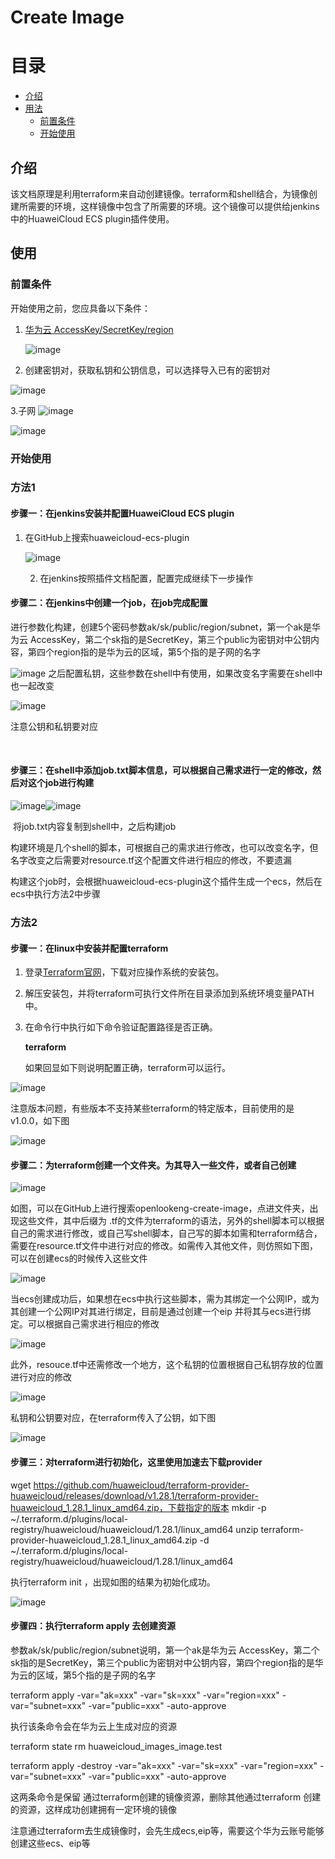 # Create Image

# 目录

 * [介绍](#introduction)
 * [用法](#usage)
   * [前置条件](#preconditions)
   * [开始使用](#start_use)

## 介绍 <a id ="introduction"/>

该文档原理是利用terraform来自动创建镜像。terraform和shell结合，为镜像创建所需要的环境，这样镜像中包含了所需要的环境。这个镜像可以提供给jenkins中的HuaweiCloud ECS plugin插件使用。



## 使用<a id="usage"/>

### 前置条件 <a id="preconditions"/>

开始使用之前，您应具备以下条件：



1. [华为云 AccessKey/SecretKey/region](https://support.huaweicloud.com/devg-apisign/api-sign-provide-aksk.html)

   ![image](https://user-images.githubusercontent.com/78532744/137701015-357e885a-ad97-4b48-906a-d3223a22968f.png)

   

2. 创建密钥对，获取私钥和公钥信息，可以选择导入已有的密钥对

![image](https://user-images.githubusercontent.com/78532744/137701060-31d437cd-3e3e-4aab-921f-2e093e0ad574.png)


3.子网
![image](https://user-images.githubusercontent.com/78532744/137701118-aba3525b-059c-4bab-aadb-33bdced9d636.png)

![image](https://user-images.githubusercontent.com/78532744/137701159-5648f077-3b4f-4aac-93ad-3f34b6db93e1.png)





### 开始使用 

### 方法1<a id="start_use"/>

#### 步骤一：在jenkins安装并配置HuaweiCloud ECS plugin

1. 在GitHub上搜索huaweicloud-ecs-plugin

   ![image](https://user-images.githubusercontent.com/78532744/137701216-bb8c83e8-3438-4cfe-a4a7-4c68f9205314.png)

   2. 在jenkins按照插件文档配置，配置完成继续下一步操作

#### 步骤二：在jenkins中创建一个job，在job完成配置

进行参数化构建，创建5个密码参数ak/sk/public/region/subnet，第一个ak是华为云 AccessKey，第二个sk指的是SecretKey，第三个public为密钥对中公钥内容，第四个region指的是华为云的区域，第5个指的是子网的名字

![image](https://user-images.githubusercontent.com/78532744/137701250-06ea6160-10b5-4647-9cfb-dc7e99392a72.png)
之后配置私钥，这些参数在shell中有使用，如果改变名字需要在shell中也一起改变

![image](https://user-images.githubusercontent.com/78532744/137701286-3e345297-930b-4e1d-b3ef-e6516c15c6bd.png)

注意公钥和私钥要对应

​       

#### 步骤三：在shell中添加job.txt脚本信息，可以根据自己需求进行一定的修改，然后对这个job进行构建

![image](https://user-images.githubusercontent.com/78532744/137701317-209f81cc-52d1-49a2-bdc8-e1fd5dbc90ef.png)![image](https://user-images.githubusercontent.com/78532744/137701357-758fd5a5-6447-4c1a-9c34-ad4c7e981cc1.png)


​      将job.txt内容复制到shell中，之后构建job

构建环境是几个shell的脚本，可根据自己的需求进行修改，也可以改变名字，但名字改变之后需要对resource.tf这个配置文件进行相应的修改，不要遗漏

构建这个job时，会根据huaweicloud-ecs-plugin这个插件生成一个ecs，然后在ecs中执行方法2中步骤

### 方法2

#### 步骤一：在linux中安装并配置terraform

1. 登录[Terraform官网](https://www.terraform.io/downloads.html)，下载对应操作系统的安装包。

2. 解压安装包，并将terraform可执行文件所在目录添加到系统环境变量PATH中。

3. 在命令行中执行如下命令验证配置路径是否正确。

   

   **terraform**

   如果回显如下则说明配置正确，terraform可以运行。

![image](https://user-images.githubusercontent.com/78532744/137701546-ea093244-c44f-4ffe-a4ea-63c9516b087f.png)


注意版本问题，有些版本不支持某些terraform的特定版本，目前使用的是v1.0.0，如下图

![image](https://user-images.githubusercontent.com/78532744/137701580-bffbf0a2-a8e9-4a75-843d-ad85102aa5e5.png)


#### 步骤二：为terraform创建一个文件夹。为其导入一些文件，或者自己创建



![image](https://user-images.githubusercontent.com/78532744/137701616-82434f1e-86fd-4f6c-a6f7-a16672708687.png)



如图，可以在GitHub上进行搜索openlookeng-create-image，点进文件夹，出现这些文件，其中后缀为 .tf的文件为terraform的语法，另外的shell脚本可以根据自己的需求进行修改，或自己写shell脚本，自己写的脚本如需和terraform结合，需要在resource.tf文件中进行对应的修改。如需传入其他文件，则仿照如下图，可以在创建ecs的时候传入这些文件

![image](https://user-images.githubusercontent.com/78532744/137701653-c84367f1-e81d-4cd7-bf3f-17ea17a18155.png)


当ecs创建成功后，如果想在ecs中执行这些脚本，需为其绑定一个公网IP，或为其创建一个公网IP对其进行绑定，目前是通过创建一个eip 并将其与ecs进行绑定。可以根据自己需求进行相应的修改


![image](https://user-images.githubusercontent.com/78532744/137701679-534f3bb4-241a-48a5-8f53-9c854dff9fa5.png)

此外，resouce.tf中还需修改一个地方，这个私钥的位置根据自己私钥存放的位置进行对应的修改

![image](https://user-images.githubusercontent.com/78532744/137701723-1f9e9888-5a0b-47c9-8aa4-69d726af7e6a.png)


私钥和公钥要对应，在terraform传入了公钥，如下图

![image](https://user-images.githubusercontent.com/78532744/137701766-8b37df0a-9db3-4ee9-abde-9df7b31bd3c1.png)



####  步骤三：对terraform进行初始化，这里使用加速去下载provider

wget https://github.com/huaweicloud/terraform-provider-huaweicloud/releases/download/v1.28.1/terraform-provider-huaweicloud_1.28.1_linux_amd64.zip，下载指定的版本
mkdir -p ~/.terraform.d/plugins/local-registry/huaweicloud/huaweicloud/1.28.1/linux_amd64
unzip terraform-provider-huaweicloud_1.28.1_linux_amd64.zip -d ~/.terraform.d/plugins/local-registry/huaweicloud/huaweicloud/1.28.1/linux_amd64

执行terraform  init ，出现如图的结果为初始化成功。

![image](https://user-images.githubusercontent.com/78532744/137701798-850bad4c-a3ae-4b8f-a17e-361aef00810e.png)

#### 步骤四：执行terraform apply 去创建资源

参数ak/sk/public/region/subnet说明，第一个ak是华为云 AccessKey，第二个sk指的是SecretKey，第三个public为密钥对中公钥内容，第四个region指的是华为云的区域，第5个指的是子网的名字

terraform apply -var="ak=xxx" -var="sk=xxx" -var="region=xxx" -var="subnet=xxx" -var="public=xxx" -auto-approve

执行该条命令会在华为云上生成对应的资源

terraform state rm huaweicloud_images_image.test

terraform apply -destroy -var="ak=xxx" -var="sk=xxx" -var="region=xxx" -var="subnet=xxx" -var="public=xxx" -auto-approve

这两条命令是保留 通过terraform创建的镜像资源，删除其他通过terraform 创建的资源，这样成功创建拥有一定环境的镜像

注意通过terraform去生成镜像时，会先生成ecs,eip等，需要这个华为云账号能够创建这些ecs、eip等


